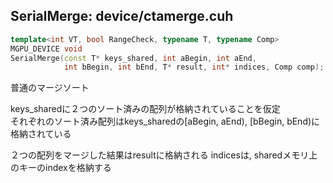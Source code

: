 ## SerialMerge: device/ctamerge.cuh  

```C++
template<int VT, bool RangeCheck, typename T, typename Comp>
MGPU_DEVICE void
SerialMerge(const T* keys_shared, int aBegin, int aEnd,
            int bBegin, int bEnd, T* result, int* indices, Comp comp);
```

普通のマージソート  

keys_sharedに２つのソート済みの配列が格納されていることを仮定  
それぞれのソート済み配列はkeys_sharedの[aBegin, aEnd), [bBegin, bEnd)に  
格納されている  

２つの配列をマージした結果はresultに格納される 
indicesは, sharedメモリ上のキーのindexを格納する  
